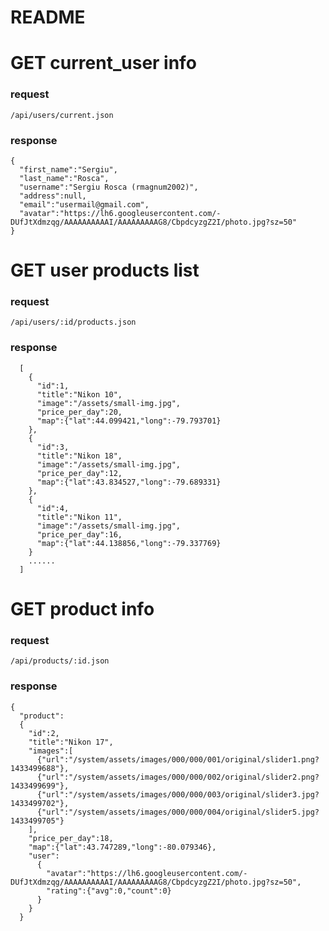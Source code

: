 # README #

# GET current_user info

### request

`/api/users/current.json`

### response

```
{
  "first_name":"Sergiu",
  "last_name":"Rosca",
  "username":"Sergiu Rosca (rmagnum2002)",
  "address":null,
  "email":"usermail@gmail.com",
  "avatar":"https://lh6.googleusercontent.com/-DUfJtXdmzqg/AAAAAAAAAAI/AAAAAAAAAG8/CbpdcyzgZ2I/photo.jpg?sz=50"
}
```

# GET user products list

### request

`/api/users/:id/products.json`

### response

```
  [
    {
      "id":1,
      "title":"Nikon 10",
      "image":"/assets/small-img.jpg",
      "price_per_day":20,
      "map":{"lat":44.099421,"long":-79.793701}
    },
    {
      "id":3,
      "title":"Nikon 18",
      "image":"/assets/small-img.jpg",
      "price_per_day":12,
      "map":{"lat":43.834527,"long":-79.689331}
    },
    {
      "id":4,
      "title":"Nikon 11",
      "image":"/assets/small-img.jpg",
      "price_per_day":16,
      "map":{"lat":44.138856,"long":-79.337769}
    }
    ......
  ]
```


# GET product info

### request

`/api/products/:id.json`

### response

```
{
  "product":
  {
    "id":2,
    "title":"Nikon 17",
    "images":[
      {"url":"/system/assets/images/000/000/001/original/slider1.png?1433499688"},
      {"url":"/system/assets/images/000/000/002/original/slider2.png?1433499699"},
      {"url":"/system/assets/images/000/000/003/original/slider3.jpg?1433499702"},
      {"url":"/system/assets/images/000/000/004/original/slider5.jpg?1433499705"}
    ],
    "price_per_day":18,
    "map":{"lat":43.747289,"long":-80.079346},
    "user":
      {
        "avatar":"https://lh6.googleusercontent.com/-DUfJtXdmzqg/AAAAAAAAAAI/AAAAAAAAAG8/CbpdcyzgZ2I/photo.jpg?sz=50",
        "rating":{"avg":0,"count":0}
      }
    }
  }
```
